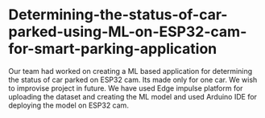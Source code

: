 # Determining-the-status-of-car-parked-using-ML-on-ESP32-cam-for-smart-parking-application
Our team had worked on creating a ML based application for determining the status of car parked on ESP32 cam. Its made only for one car. We wish to improvise project in future.
We have used Edge impulse platform for uploading the dataset and creating the ML model and used Arduino IDE for deploying the model on ESP32 cam.
